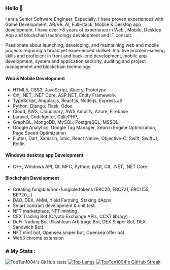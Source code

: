 ### Hello 👋

I am a Senior Software Engineer.
Especially, I have proven experiences with Game Development, AR/VR, AI, Full-stack, Mobile & Desktop app development.
I have over +8 years of experience in Web , Mobile, Desktop App and blockchain technology development and IT consult.

Passionate about launching, developing, and maintaining web and mobile projects requiring a
broad yet experienced skillset. Intuitive problem-solving skills and proficient in front and
back-end development, mobile app development, system and application security, auditing
and project management and blockchain technology.

#### Web & Mobile Development
- HTML5, CSS3, JavaScript, jQuery, Prototype
- C#, .NET, .NET Core, ASP.NET, Entity Framework
- TypeScript, Angular.js, React.js, Node.js, Express.JS
- Python, Django, Flask, Odoo
- Cloud, AWS, Cloudinary, AWS Amplify, Azure, Firebase
- Laravel, CodeIgniter, CakePHP,
- GraphQL, MongoDB, MySQL, PostgreSQL, MSSQL
- Google Analytics, Google Tag Manager, Search Engine Optimization, Page Speed Optimization
- Flutter, Dart, Xamarin, Ionic, React Native, Objective-C, Swift, SwiftUI, Kotlin 

#### Windows desktop app Development
- C++, Windows API, Qt, MFC, Python, pyQt, C#, .NET, .NET Core

#### Blockchain Development
- Creating fungible/non-fungible tokens (ERC20, ERC721, ERC1155, BEP20...)
- DAO, DEX, AMM, Yield Farming, Staking dApps
- Smart contract development & unit test
- NFT marketplace, NFT minting
- CEX Trading Bot (Crypto Exchange APIs, CCXT library)
- DeFi Trading Bot (Flashloan Arbitrage Bot, DEX Sniper Bot, DEX Sandwich Bot) 
- NFT mint bot, Opensea sniper bot, Opensea offer bot
- Web3 chrome extension

### :fire: My Stats :
![TopTen1004's GitHub stats](https://github-readme-stats.vercel.app/api?username=topten1004&show_icons=true&theme=radical)
 [![Top Langs](https://github-readme-stats.vercel.app/api/top-langs/?username=topten1004&layout=compact&theme=vision-friendly-dark)](https://github.com/topten1004/github-readme-stats)
  [![TopTen1004's GitHub Streak](http://github-readme-streak-stats.herokuapp.com?user=topten1004&theme=dark&background=000000)](https://git.io/streak-stats)

